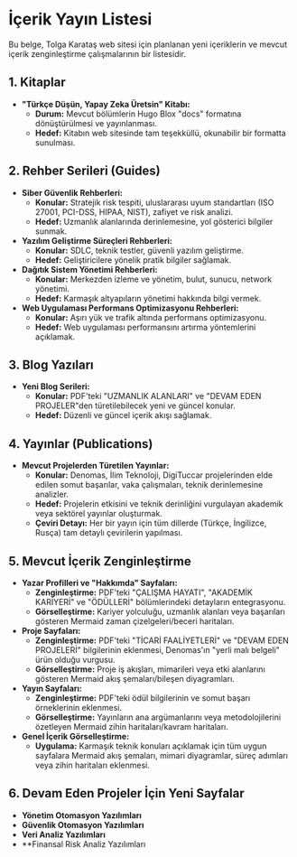 # İçerik Yayın Listesi

Bu belge, Tolga Karataş web sitesi için planlanan yeni içeriklerin ve mevcut içerik zenginleştirme çalışmalarının bir listesidir.

## 1. Kitaplar

*   **"Türkçe Düşün, Yapay Zeka Üretsin" Kitabı:**
    *   **Durum:** Mevcut bölümlerin Hugo Blox "docs" formatına dönüştürülmesi ve yayınlanması.
    *   **Hedef:** Kitabın web sitesinde tam teşekküllü, okunabilir bir formatta sunulması.

## 2. Rehber Serileri (Guides)

*   **Siber Güvenlik Rehberleri:**
    *   **Konular:** Stratejik risk tespiti, uluslararası uyum standartları (ISO 27001, PCI-DSS, HIPAA, NIST), zafiyet ve risk analizi.
    *   **Hedef:** Uzmanlık alanlarında derinlemesine, yol gösterici bilgiler sunmak.
*   **Yazılım Geliştirme Süreçleri Rehberleri:**
    *   **Konular:** SDLC, teknik testler, güvenli yazılım geliştirme.
    *   **Hedef:** Geliştiricilere yönelik pratik bilgiler sağlamak.
*   **Dağıtık Sistem Yönetimi Rehberleri:**
    *   **Konular:** Merkezden izleme ve yönetim, bulut, sunucu, network yönetimi.
    *   **Hedef:** Karmaşık altyapıların yönetimi hakkında bilgi vermek.
*   **Web Uygulaması Performans Optimizasyonu Rehberleri:**
    *   **Konular:** Aşırı yük ve trafik altında performans optimizasyonu.
    *   **Hedef:** Web uygulaması performansını artırma yöntemlerini açıklamak.

## 3. Blog Yazıları

*   **Yeni Blog Serileri:**
    *   **Konular:** PDF'teki "UZMANLIK ALANLARI" ve "DEVAM EDEN PROJELER"den türetilebilecek yeni ve güncel konular.
    *   **Hedef:** Düzenli ve güncel içerik akışı sağlamak.

## 4. Yayınlar (Publications)

*   **Mevcut Projelerden Türetilen Yayınlar:**
    *   **Konular:** Denomas, İlim Teknoloji, DigiTuccar projelerinden elde edilen somut başarılar, vaka çalışmaları, teknik derinlemesine analizler.
    *   **Hedef:** Projelerin etkisini ve teknik derinliğini vurgulayan akademik veya sektörel yayınlar oluşturmak.
    *   **Çeviri Detayı:** Her bir yayın için tüm dillerde (Türkçe, İngilizce, Rusça) tam detaylı çevirilerin yapılması.

## 5. Mevcut İçerik Zenginleştirme

*   **Yazar Profilleri ve "Hakkımda" Sayfaları:**
    *   **Zenginleştirme:** PDF'teki "ÇALIŞMA HAYATI", "AKADEMİK KARİYERİ" ve "ÖDÜLLERİ" bölümlerindeki detayların entegrasyonu.
    *   **Görselleştirme:** Kariyer yolculuğu, uzmanlık alanları veya başarıları gösteren Mermaid zaman çizelgeleri/beceri haritaları.
*   **Proje Sayfaları:**
    *   **Zenginleştirme:** PDF'teki "TİCARİ FAALİYETLERİ" ve "DEVAM EDEN PROJELERİ" bilgilerinin eklenmesi, Denomas'ın "yerli malı belgeli" ürün olduğu vurgusu.
    *   **Görselleştirme:** Proje iş akışları, mimarileri veya etki alanlarını gösteren Mermaid akış şemaları/bileşen diyagramları.
*   **Yayın Sayfaları:**
    *   **Zenginleştirme:** PDF'teki ödül bilgilerinin ve somut başarı örneklerinin eklenmesi.
    *   **Görselleştirme:** Yayınların ana argümanlarını veya metodolojilerini özetleyen Mermaid zihin haritaları/kavram haritaları.
*   **Genel İçerik Görselleştirme:**
    *   **Uygulama:** Karmaşık teknik konuları açıklamak için tüm uygun sayfalara Mermaid akış şemaları, mimari diyagramlar, süreç adımları veya zihin haritaları eklenmesi.

## 6. Devam Eden Projeler İçin Yeni Sayfalar

*   **Yönetim Otomasyon Yazılımları**
*   **Güvenlik Otomasyon Yazılımları**
*   **Veri Analiz Yazılımları**
*   **Finansal Risk Analiz Yazılımları